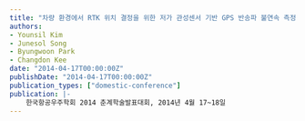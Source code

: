 ```yaml
---
title: "차량 환경에서 RTK 위치 결정을 위한 저가 관성센서 기반 GPS 반송파 불연속 측정치 검출"
authors:
- Younsil Kim
- Junesol Song
- Byungwoon Park
- Changdon Kee
date: "2014-04-17T00:00:00Z"
publishDate: "2014-04-17T00:00:00Z"
publication_types: ["domestic-conference"]
publication: |-
    한국항공우주학회 2014 춘계학술발표대회, 2014년 4월 17~18일
---
```


